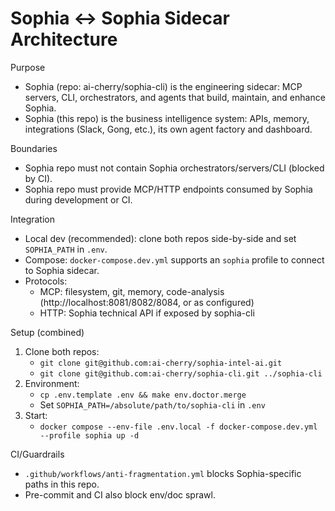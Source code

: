 # Sophia ↔ Sophia Sidecar Architecture

Purpose
- Sophia (repo: ai-cherry/sophia-cli) is the engineering sidecar: MCP servers, CLI, orchestrators, and agents that build, maintain, and enhance Sophia.
- Sophia (this repo) is the business intelligence system: APIs, memory, integrations (Slack, Gong, etc.), its own agent factory and dashboard.

Boundaries
- Sophia repo must not contain Sophia orchestrators/servers/CLI (blocked by CI).
- Sophia repo must provide MCP/HTTP endpoints consumed by Sophia during development or CI.

Integration
- Local dev (recommended): clone both repos side-by-side and set `SOPHIA_PATH` in `.env`.
- Compose: `docker-compose.dev.yml` supports an `sophia` profile to connect to Sophia sidecar.
- Protocols:
  - MCP: filesystem, git, memory, code-analysis (http://localhost:8081/8082/8084, or as configured)
  - HTTP: Sophia technical API if exposed by sophia-cli

Setup (combined)
1) Clone both repos:
   - `git clone git@github.com:ai-cherry/sophia-intel-ai.git`
   - `git clone git@github.com:ai-cherry/sophia-cli.git ../sophia-cli`
2) Environment:
   - `cp .env.template .env && make env.doctor.merge`
   - Set `SOPHIA_PATH=/absolute/path/to/sophia-cli` in `.env`
3) Start:
   - `docker compose --env-file .env.local -f docker-compose.dev.yml --profile sophia up -d`

CI/Guardrails
- `.github/workflows/anti-fragmentation.yml` blocks Sophia-specific paths in this repo.
- Pre-commit and CI also block env/doc sprawl.
